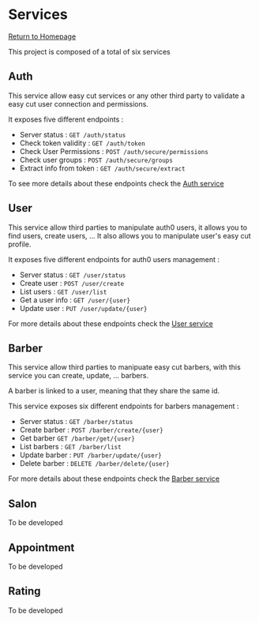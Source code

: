# Services

[Return to Homepage](../README.md)

This project is composed of a total of six services

## Auth

This service allow easy cut services or any other third party to validate a easy cut user connection and permissions.

It exposes five different endpoints :

* Server status : `GET /auth/status`
* Check token validity : `GET /auth/token` 
* Check User Permissions : `POST /auth/secure/permissions`
* Check user groups : `POST /auth/secure/groups`
* Extract info from token : `GET /auth/secure/extract`

To see more details about these endpoints check the [Auth service](auth/README.md)

## User

This service allow third parties to manipulate auth0 users, it allows you to find users,
create users, ...
It also allows you to manipulate user's easy cut profile.

It exposes five different endpoints for auth0 users management :

* Server status : `GET /user/status`
* Create user : `POST /user/create`
* List users : `GET /user/list`
* Get a user info : `GET /user/{user}`
* Update user : `PUT /user/update/{user}`

For more details about these endpoints check the [User service](user/README.md)

## Barber

This service allow third parties to manipuate easy cut barbers, with this service you can
create, update, ... barbers.

A barber is linked to a user, meaning that they share the same id.

This service exposes six different endpoints for barbers management :

* Server status : `GET /barber/status`
* Create barber : `POST /barber/create/{user}`
* Get barber `GET /barber/get/{user}`
* List barbers : `GET /barber/list`
* Update barber : `PUT /barber/update/{user}`
* Delete barber : `DELETE /barber/delete/{user}`

For more details about these endpoints check the [Barber service](barber/README.md)

## Salon

To be developed

## Appointment

To be developed

## Rating

To be developed
